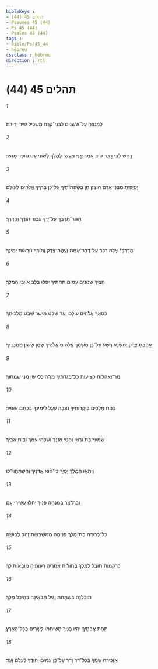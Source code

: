 ```yaml
---
bibleKeys : 
- תהלים 45 (44)
- Psaumes 45 (44)
- Ps 45 (44)
- Psalms 45 (44)
tags : 
- Bible/Ps/45_44
- hébreu
cssclass : hébreu
direction : rtl
---
```


# תהלים 45 (44)

###### 1
לַמְנַצֵּחַ עַל־שֹׁשַׁנִּים לִבְנֵי־קֹרַח מַשְׂכִּיל שִׁיר יְדִידֹת׃
###### 2
רָחַשׁ לִבִּי דָּבָר טֹוב אֹמֵר אָנִי מַעֲשַׂי לְמֶלֶךְ לְשֹׁונִי עֵט סֹופֵר מָהִיר׃
###### 3
יָפְיָפִיתָ מִבְּנֵי אָדָם הוּצַק חֵן בְּשְׂפְתֹותֶיךָ עַל־כֵּן בֵּרַךְךָ אֱלֹהִים לְעֹולָם׃
###### 4
חֲגֹור־חַרְבְּךָ עַל־יָרֵךְ גִּבֹּור הֹודְךָ וַהֲדָרֶךָ׃
###### 5
וַהֲדָרְכָ* צְלַח רְכַב עַל־דְּבַר־אֱמֶת וְעַנְוָה־צֶדֶק וְתֹורְךָ נֹורָאֹות יְמִינֶךָ׃
###### 6
חִצֶּיךָ שְׁנוּנִים עַמִּים תַּחְתֶּיךָ יִפְּלוּ בְּלֵב אֹויְבֵי הַמֶּלֶךְ׃
###### 7
כִּסְאֲךָ אֱלֹהִים עֹולָם וָעֶד שֵׁבֶט מִישֹׁר שֵׁבֶט מַלְכוּתֶךָ׃
###### 8
אָהַבְתָּ צֶּדֶק וַתִּשְׂנָא רֶשַׁע עַל־כֵּן מְשָׁחֲךָ אֱלֹהִים אֱלֹהֶיךָ שֶׁמֶן שָׂשֹׂון מֵחֲבֵרֶיךָ׃
###### 9
מֹר־וַאֲהָלֹות קְצִיעֹות כָּל־בִּגְדֹתֶיךָ מִן־הֵיכְלֵי שֵׁן מִנִּי שִׂמְּחוּךָ׃
###### 10
בְּנֹות מְלָכִים בְּיִקְּרֹותֶיךָ נִצְּבָה שֵׁגַל לִימִינְךָ בְּכֶתֶם אֹופִיר׃
###### 11
שִׁמְעִי־בַת וּרְאִי וְהַטִּי אָזְנֵךְ וְשִׁכְחִי עַמֵּךְ וּבֵית אָבִיךְ׃
###### 12
וְיִתְאָו הַמֶּלֶךְ יָפְיֵךְ כִּי־הוּא אֲדֹנַיִךְ וְהִשְׁתַּחֲוִי־לֹו׃
###### 13
וּבַת־צֹר בְּמִנְחָה פָּנַיִךְ יְחַלּוּ עֲשִׁירֵי עָם׃
###### 14
כָּל־כְּבוּדָּה בַת־מֶלֶךְ פְּנִימָה מִמִּשְׁבְּצֹות זָהָב לְבוּשָׁהּ׃
###### 15
לִרְקָמֹות תּוּבַל לַמֶּלֶךְ בְּתוּלֹות אַחֲרֶיהָ רֵעֹותֶיהָ מוּבָאֹות לָךְ׃
###### 16
תּוּבַלְנָה בִּשְׂמָחֹת וָגִיל תְּבֹאֶינָה בְּהֵיכַל מֶלֶךְ׃
###### 17
תַּחַת אֲבֹתֶיךָ יִהְיוּ בָנֶיךָ תְּשִׁיתֵמֹו לְשָׂרִים בְּכָל־הָאָרֶץ׃
###### 18
אַזְכִּירָה שִׁמְךָ בְּכָל־דֹּר וָדֹר עַל־כֵּן עַמִּים יְהֹודֻךָ לְעֹלָם וָעֶד׃
